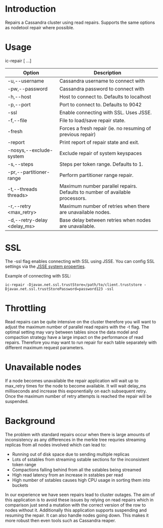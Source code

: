 # Introduction

Repairs a Cassandra cluster using read repairs. Supports the same options as
nodetool repair where possible.

# Usage

ic-repair <options> [<keyspace> <tables>...]

Option                             | Description
------                             | -----------
-u,--username <username>           | Cassandra username to connect with
-pw,--password <password>          | Cassandra password to connect with
-h,--host <host>                   | Host to connect to. Defaults to localhost
-p,--port <port>                   | Port to connect to. Defaults to 9042
-ssl                               | Enable connecting with SSL. Uses JSSE.
-f,--file <filename>               | File to load/save repair state.
-fresh                             | Forces a fresh repair (ie. no resuming of previous repair)
-report                            | Print report of repair state and exit.
-nosys,--exclude-system            | Exclude repair of system keyspaces
-s,--steps <steps>                 | Steps per token range. Defaults to 1.
-pr,--partitioner-range            | Perform partitioner range repair.
-t,--threads threads>              | Maximum number parallel repairs. Defaults to number of available processors.
-r,--retry <max\_retry>            | Maximum number of retries when there are unavailable nodes.
-d,--retry-delay <delay\_ms>       | Base delay between retries when nodes are unavailable.

# SSL

The -ssl flag enables connecting with SSL using JSSE. You can config SSL settings
via the [JSSE system properties](http://docs.oracle.com/javase/6/docs/technotes/guides/security/jsse/JSSERefGuide.html#Customization).

Example of connecting with SSL:

```
ic-repair -Djavax.net.ssl.trustStore=/path/to/client.truststore -Djavax.net.ssl.trustStorePassword=password123 -ssl
```

# Throttling

Read repairs can be quite intensive on the cluster therefore you will want
to adjust the maximum number of parallel read repairs with the -t flag. The
optimal setting may vary between tables since the data model and compaction
strategy have a large impact on the performance of read repairs. Therefore you
may want to run repair for each table separately with different maximum
request parameters.

# Unavailable nodes

If a node becomes unavailable the repair application will wait up to max\_retry
times for the node to become available. It will wait delay\_ms milliseconds and
increase this exponentially on each subsequent retry. Once the maximum number
of retry attempts is reached the repair will be suspended.

# Background

The problem with standard repairs occur when there is large amounts of
inconsistency as any differences in the merkle tree requries streaming replicas
from all nodes involved which can lead to:
* Running out of disk space due to sending multiple replicas
* Lots of sstables from streaming sstable sections for the inconsistent
  token range
* Compactions falling behind from all the sstables being streamed
* High read latency from an increase in sstables per read
* High number of sstables causes high CPU usage in sorting them into buckets

In our experience we have seen repairs lead to cluster outages. The aim of this
application is to avoid these issues by relying on read repairs which in
comparison just send a mutation with the correct version of the row to nodes
without it. Additionally this application supports suspending and resuming the
repair. It can also handle nodes going down. This makes it more robust then
even tools such as Cassandra reaper.